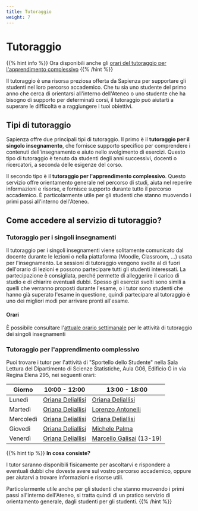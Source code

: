 ```yaml
---
title: Tutoraggio
weight: 7
---
```


# Tutoraggio

{{% hint info %}}
<i class="fa-solid fa-circle-info" style="color: #74C0FC;"></i> Ora disponibili anche gli [orari del tutoraggio per l'apprendimento complessivo](#tutoraggio-per-lapprendimento-complessivo)
{{% /hint %}}

Il tutoraggio è una risorsa preziosa offerta da Sapienza per supportare gli studenti nel loro percorso accademico. Che tu sia uno studente del primo anno che cerca di orientarsi all'interno dell'Ateneo o uno studente che ha bisogno di supporto per determinati corsi, il tutoraggio può aiutarti a superare le difficoltà e a raggiungere i tuoi obiettivi.

## Tipi di tutoraggio

Sapienza offre due principali tipi di tutoraggio. Il primo è il **tutoraggio per il singolo insegnamento**, che fornisce supporto specifico per comprendere i contenuti dell'insegnamento e aiuto nello svolgimento di esercizi. Questo tipo di tutoraggio è tenuto da studenti degli anni successivi, docenti o ricercatori, a seconda delle esigenze del corso.

Il secondo tipo è il **tutoraggio per l'apprendimento complessivo**. Questo servizio offre orientamento generale nel percorso di studi, aiuta nel reperire informazioni e risorse, e fornisce supporto durante tutto il percorso accademico. È particolarmente utile per gli studenti che stanno muovendo i primi passi all'interno dell'Ateneo.

## Come accedere al servizio di tutoraggio?

### Tutoraggio per i singoli insegnamenti

Il tutoraggio per i singoli insegnamenti viene solitamente comunicato dal docente durante le lezioni o nella piattaforma (Moodle, Classroom, ...) usata per l'insegnamento. Le sessioni di tutoraggio vengono svolte al di fuori dell'orario di lezioni e possono partecipare tutti gli studenti interessati. La partecipazione è consigliata, perché permette di alleggerire il carico di studio e di chiarire eventuali dubbi. Spesso gli esercizi svolti sono simili a quelli che verranno proposti durante l'esame, o i tutor sono studenti che hanno già superato l'esame in questione, quindi partecipare al tutoraggio è uno dei migliori modi per arrivare pronti all'esame.

#### Orari

È possibile consultare l'[attuale orario settimanale](https://docs.google.com/spreadsheets/d/e/2PACX-1vSAHSW9T4w_J9bEN9lQy6sl4y15zvoD7Gs5-o0Q4IYNM4p-5dEfrK1ipz7sDiEyrhgVFo9jDop7ckHP/pubhtml?gid=578937235&single=true) per le attività di tutoraggio dei singoli insegnamenti

### Tutoraggio per l'apprendimento complessivo

Puoi trovare i tutor per l'attività di "Sportello dello Studente" nella Sala Lettura del Dipartimento di Scienze Statistiche, Aula G06, Edificio G in via Regina Elena 295, nei seguenti orari:

| Giorno    | 10:00 - 12:00                                     | 13:00 - 18:00                                                   |
|-----------|---------------------------------------------------|-----------------------------------------------------------------|
| Lunedì    | [Oriana Deliallisi](https://telegram.me/orianani) | [Oriana Deliallisi](https://telegram.me/orianani)               |
| Martedì   | [Oriana Deliallisi](https://telegram.me/orianani) | [Lorenzo Antonelli](https://telegram.me/lorenzosphotos)         |
| Mercoledì | [Oriana Deliallisi](https://telegram.me/orianani) | [Oriana Deliallisi](https://telegram.me/orianani)               |
| Giovedì   | [Oriana Deliallisi](https://telegram.me/orianani) | [Michele Palma](https://telegram.me/flyingmp)                   |
| Venerdì   | [Oriana Deliallisi](https://telegram.me/orianani) | [Marcello Galisai](https://telegram.me/marcellogalisai) (13-19) |

{{% hint tip %}}
<i class="fa-solid fa-lightbulb" style="color: #238636;"></i> **In cosa consiste?**

I tutor saranno disponibili fisicamente per ascoltarvi e rispondere a eventuali dubbi che doveste avere sul vostro percorso accademico, oppure per aiutarvi a trovare informazioni e risorse utili.

Particolarmente utile anche per gli studenti che stanno muovendo i primi passi all'interno dell'Ateneo, si tratta quindi di un pratico servizio di orientamento generale, dagli studenti per gli studenti.
{{% /hint %}}